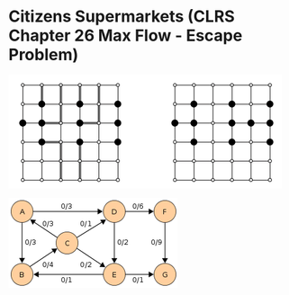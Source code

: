 # Citizens Supermarkets (CLRS Chapter 26 Max Flow - Escape Problem)
![](escape-problem.png)

![](edmonds-karp.png)

